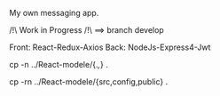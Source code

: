 My own messaging app.

/!\ Work in Progress /!\ ==> branch develop

Front: React-Redux-Axios Back: NodeJs-Express4-Jwt








cp -n ../React-modele/{.*,*} .

cp -rn ../React-modele/{src,config,public} .

